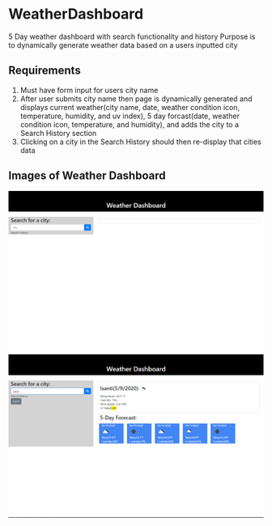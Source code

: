# WeatherDashboard
5 Day weather dashboard with search functionality and history
Purpose is to dynamically generate weather data based on a users inputted city

## Requirements
1. Must have form input for users city name
2. After user submits city name then page is dynamically generated and displays current weather(city name, date, weather condition icon, temperature, humidity, and uv index), 5 day forcast(date, weather condition icon, temperature, and humidity), and adds the city to a Search History section
3. Clicking on a city in the Search History should then re-display that cities data

## Images of Weather Dashboard <br />
![](ImagesofWeatherDashboard/Dashboard1.png)
![](ImagesofWeatherDashboard/Dashboard2.png)